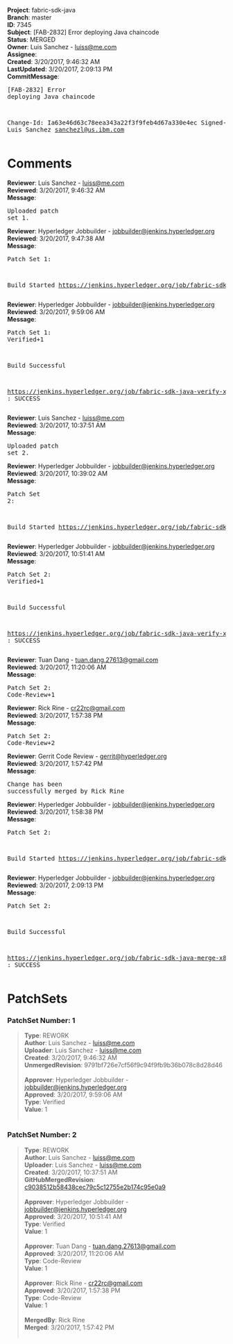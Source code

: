 <strong>Project</strong>: fabric-sdk-java<br><strong>Branch</strong>: master<br><strong>ID</strong>: 7345<br><strong>Subject</strong>: [FAB-2832] Error deploying Java chaincode<br><strong>Status</strong>: MERGED<br><strong>Owner</strong>: Luis Sanchez - luiss@me.com<br><strong>Assignee</strong>:<br><strong>Created</strong>: 3/20/2017, 9:46:32 AM<br><strong>LastUpdated</strong>: 3/20/2017, 2:09:13 PM<br><strong>CommitMessage</strong>:<br><pre>[FAB-2832] Error deploying Java chaincode

Change-Id: Ia63e46d63c78eea343a22f3f9feb4d67a330e4ec
Signed-off-by: Luis Sanchez <sanchezl@us.ibm.com>
</pre><h1>Comments</h1><strong>Reviewer</strong>: Luis Sanchez - luiss@me.com<br><strong>Reviewed</strong>: 3/20/2017, 9:46:32 AM<br><strong>Message</strong>: <pre>Uploaded patch set 1.</pre><strong>Reviewer</strong>: Hyperledger Jobbuilder - jobbuilder@jenkins.hyperledger.org<br><strong>Reviewed</strong>: 3/20/2017, 9:47:38 AM<br><strong>Message</strong>: <pre>Patch Set 1:

Build Started https://jenkins.hyperledger.org/job/fabric-sdk-java-verify-x86_64/330/</pre><strong>Reviewer</strong>: Hyperledger Jobbuilder - jobbuilder@jenkins.hyperledger.org<br><strong>Reviewed</strong>: 3/20/2017, 9:59:06 AM<br><strong>Message</strong>: <pre>Patch Set 1: Verified+1

Build Successful 

https://jenkins.hyperledger.org/job/fabric-sdk-java-verify-x86_64/330/ : SUCCESS</pre><strong>Reviewer</strong>: Luis Sanchez - luiss@me.com<br><strong>Reviewed</strong>: 3/20/2017, 10:37:51 AM<br><strong>Message</strong>: <pre>Uploaded patch set 2.</pre><strong>Reviewer</strong>: Hyperledger Jobbuilder - jobbuilder@jenkins.hyperledger.org<br><strong>Reviewed</strong>: 3/20/2017, 10:39:02 AM<br><strong>Message</strong>: <pre>Patch Set 2:

Build Started https://jenkins.hyperledger.org/job/fabric-sdk-java-verify-x86_64/331/</pre><strong>Reviewer</strong>: Hyperledger Jobbuilder - jobbuilder@jenkins.hyperledger.org<br><strong>Reviewed</strong>: 3/20/2017, 10:51:41 AM<br><strong>Message</strong>: <pre>Patch Set 2: Verified+1

Build Successful 

https://jenkins.hyperledger.org/job/fabric-sdk-java-verify-x86_64/331/ : SUCCESS</pre><strong>Reviewer</strong>: Tuan Dang - tuan.dang.27613@gmail.com<br><strong>Reviewed</strong>: 3/20/2017, 11:20:06 AM<br><strong>Message</strong>: <pre>Patch Set 2: Code-Review+1</pre><strong>Reviewer</strong>: Rick Rine - cr22rc@gmail.com<br><strong>Reviewed</strong>: 3/20/2017, 1:57:38 PM<br><strong>Message</strong>: <pre>Patch Set 2: Code-Review+2</pre><strong>Reviewer</strong>: Gerrit Code Review - gerrit@hyperledger.org<br><strong>Reviewed</strong>: 3/20/2017, 1:57:42 PM<br><strong>Message</strong>: <pre>Change has been successfully merged by Rick Rine</pre><strong>Reviewer</strong>: Hyperledger Jobbuilder - jobbuilder@jenkins.hyperledger.org<br><strong>Reviewed</strong>: 3/20/2017, 1:58:38 PM<br><strong>Message</strong>: <pre>Patch Set 2:

Build Started https://jenkins.hyperledger.org/job/fabric-sdk-java-merge-x86_64/41/</pre><strong>Reviewer</strong>: Hyperledger Jobbuilder - jobbuilder@jenkins.hyperledger.org<br><strong>Reviewed</strong>: 3/20/2017, 2:09:13 PM<br><strong>Message</strong>: <pre>Patch Set 2:

Build Successful 

https://jenkins.hyperledger.org/job/fabric-sdk-java-merge-x86_64/41/ : SUCCESS</pre><h1>PatchSets</h1><h3>PatchSet Number: 1</h3><blockquote><strong>Type</strong>: REWORK<br><strong>Author</strong>: Luis Sanchez - luiss@me.com<br><strong>Uploader</strong>: Luis Sanchez - luiss@me.com<br><strong>Created</strong>: 3/20/2017, 9:46:32 AM<br><strong>UnmergedRevision</strong>: 9791bf726e7cf56f9c94f9fb9b36b078c8d28d46<br><br><strong>Approver</strong>: Hyperledger Jobbuilder - jobbuilder@jenkins.hyperledger.org<br><strong>Approved</strong>: 3/20/2017, 9:59:06 AM<br><strong>Type</strong>: Verified<br><strong>Value</strong>: 1<br><br></blockquote><h3>PatchSet Number: 2</h3><blockquote><strong>Type</strong>: REWORK<br><strong>Author</strong>: Luis Sanchez - luiss@me.com<br><strong>Uploader</strong>: Luis Sanchez - luiss@me.com<br><strong>Created</strong>: 3/20/2017, 10:37:51 AM<br><strong>GitHubMergedRevision</strong>: [c9038512b58438cec79c5c12755e2b174c95e0a9](https://github.com/hyperledger/fabric-sdk-java/commit/c9038512b58438cec79c5c12755e2b174c95e0a9)<br><br><strong>Approver</strong>: Hyperledger Jobbuilder - jobbuilder@jenkins.hyperledger.org<br><strong>Approved</strong>: 3/20/2017, 10:51:41 AM<br><strong>Type</strong>: Verified<br><strong>Value</strong>: 1<br><br><strong>Approver</strong>: Tuan Dang - tuan.dang.27613@gmail.com<br><strong>Approved</strong>: 3/20/2017, 11:20:06 AM<br><strong>Type</strong>: Code-Review<br><strong>Value</strong>: 1<br><br><strong>Approver</strong>: Rick Rine - cr22rc@gmail.com<br><strong>Approved</strong>: 3/20/2017, 1:57:38 PM<br><strong>Type</strong>: Code-Review<br><strong>Value</strong>: 1<br><br><strong>MergedBy</strong>: Rick Rine<br><strong>Merged</strong>: 3/20/2017, 1:57:42 PM<br><br></blockquote>